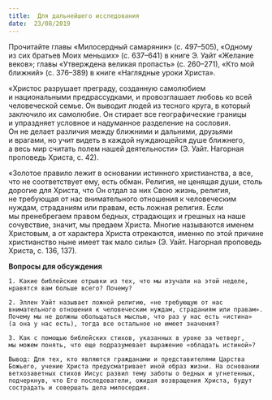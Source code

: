 ```yaml
---
title:  Для дальнейшего исследования
date:  23/08/2019
---
```


Прочитайте главы «Милосердный самарянин» (с. 497–505), «Одному из сих братьев Моих меньших» (с. 637–641) в книге Э. Уайт «Желание веков»; главы «Утверждена великая пропасть» (с. 260–271), «Кто мой ближний» (с. 376–389) в книге «Наглядные уроки Христа».

«Христос разрушает преграду, созданную самолюбием и национальными предрассудками, и провозглашает любовь ко всей человеческой семье. Он выводит людей из тесного круга, в который заключило их самолюбие. Он стирает все географические границы и упраздняет условное и надуманное разделение на сословия. Он не делает различия между ближними и дальними, друзьями и врагами, но учит видеть в каждой нуждающейся душе ближнего, а весь мир считать полем нашей деятельности» (Э. Уайт. Нагорная проповедь Христа, с. 42).

«Золотое правило лежит в основании истинного христианства, а все, что не соответствует ему, есть обман. Религия, не ценящая души, столь дорогие для Христа, что Он отдал за них Свою жизнь, религия, не требующая от нас внимательного отношения к человеческим нуждам, страданиям или правам, есть ложная религия. Если мы пренебрегаем правом бедных, страдающих и грешных на наше сочувствие, значит, мы предаем Христа. Многие называются именем Христовым, а от характера Христа отрекаются, именно по этой причине христианство ныне имеет так мало силы» (Э. Уайт. Нагорная проповедь Христа, с. 136, 137).

**Вопросы для обсуждения**

`1.	Какие библейские отрывки из тех, что мы изучали на этой неделе, нравятся вам больше всего? Почему?`

`2.	Эллен Уайт называет ложной религию, «не требующую от нас внимательного отношения к человеческим нуждам, страданиям или правам». Почему мы не должны обольщаться мыслью, что раз у нас есть «истина» (а она у нас есть), тогда все остальное не имеет значения?`

`3.	Как с помощью библейских стихов, указанных в уроке за четверг, мы можем понять, что еще подразумевает выражение «обладать истиной»?`

`Вывод:	Для тех, кто являются гражданами и представителями Царства Божьего, учение Христа предусматривает иной образ жизни. На основании ветхозаветных стихов Иисус развил тему заботы о бедных и угнетенных, подчеркнув, что Его последователи, ожидая возвращения Христа, будут сострадать и совершать дела милосердия.`